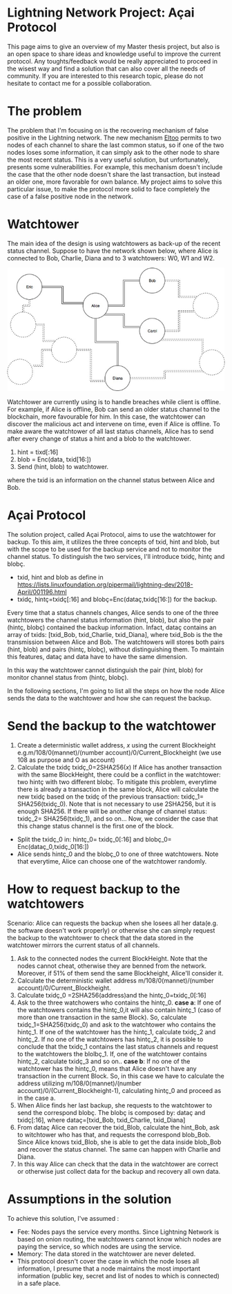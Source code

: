 # Lightning Network Project: Açai Protocol
This page aims to give an overview of my Master thesis project, but also is an open space to share ideas and knowledge useful to improve the current protocol. Any toughts/feedback would be really appreciated to proceed in the wisest way and find a solution that can also cover all the needs of community. 
If you are interested to this research topic, please do not hesitate to contact me for a possible collaboration.

# The problem
The problem that I'm focusing on is the recovering mechanism of false positive in the Lightning network. The new mechanism [Eltoo](https://blockstream.com/eltoo.pdf) permits to two nodes of each channel to share the last common status, so if one of the two nodes loses some information, it can simply ask to the other node to share the most recent status. 
This is a very useful solution, but unfortunately, presents some vulnerabilities. For example, this mechanism doesn't include the case that the other node doesn't share the last transaction, but instead an older one, more favorable for own balance. My project aims to solve this particular issue, to make the protocol more solid to face completely the case of a false positive node in the network. 

# Watchtower 
The main idea of the design is using watchtowers as back-up of the recent status channel. Suppose to have the network shown below, where Alice is connected to Bob, Charlie, Diana and to 3 watchtowers: W0, W1 and W2. 

![alt text](/Diagram.jpg)


Watchtower are currently using  is to handle breaches while client is offline. For example, if Alice is offline, Bob can send an older status channel to the blockchain, more favourable for him. In this case, the watchtower can discover the malicious act and intervene on time, even if Alice is offline. 
To make aware the watchtower of all last status channels, Alice has to send after every change of status a hint and a blob to the watchtower. 

1. hint = tixd[:16]
2. blob = Enc(data, txid[16:])
3. Send (hint, blob) to watchtower.

where the txid is an information on the channel status between Alice and Bob.

# Açai Protocol
The solution project, called Açai Protocol, aims to use the watchtower for backup. To this aim, it utilizes the three concepts of txid, hint and blob, but with the scope to be used for the backup service and not to monitor the channel status. To distinguish the two services, I'll introduce txidç, hintç and blobç. 
* txid, hint and blob as define in https://lists.linuxfoundation.org/pipermail/lightning-dev/2018-April/001196.html
* txidç, hintç=txidç[:16] and blobç=Enc(dataç,txidç[16:]) for the backup. 

Every time that a status channels changes, Alice sends to one of the three watchtowers the channel status information (hint, blob), but also the pair (hintç, blobç) contained the backup information. Infact, dataç contains an array of txids: [txid_Bob, txid_Charlie, txid_Diana], where txid_Bob is the the transmission between Alice and Bob. The watchtowers will stores both pairs (hint, blob) and pairs (hintç, blobç), without distinguishing them. To maintain this features, dataç and data have to have the same dimension.

In this way the watchtower cannot distinguish the pair (hint, blob) for monitor channel status from (hintç, blobç).

In the following sections, I'm going to list all the steps on how the node Alice sends the data to the watchtower and how she can request the backup.

# Send the backup to the watchtower
1. Create a deterministic wallet address, *x* using the current Blockheight e.g.m/108/0(mannet)/(number account)/0/Current_Blockheight (we use 108 as purpose and O as account)
2. Calculate the txidç
txidç_0=2SHA256(*x*)
If Alice has another transaction with the same BlockHeight, there could be a conflict in the watchtower: two hintç with two different blobç. To mitigate this problem, everytime there is already a transaction in the same block, Alice will calculate the new txidç based on the txidç of the previous transaction: txidç_1= SHA256(txidç_0). Note that is not necessary to use 2SHA256, but it is enough SHA256. If there will be another change of channel status: txidç_2= SHA256(txidç_1), and so on...
Now, we consider the case that this change status channel is the first one of the block. 
- Split the txidç_0 in: hintç_0= txidç_0[:16] and blobç_0= Enc(dataç_0,txidç_0[16:])
- Alice sends hintç_0 and the blobç_0 to one of three watchtowers. Note that everytime, Alice can choose one of the watchtower randomly.



# How to request backup to the watchtowers
Scenario: Alice can requests the backup when she losees all her data(e.g. the software doesn't work properly) or otherwise she can simply request the backup to the watchtower to check that the data stored in the watchtower mirrors the current status of all channels.
1.  Ask to the connected nodes the current BlockHeight. Note that the nodes cannot cheat, otherwise they are benned from the network. Moreover, if 51% of them send the same Blockheight, Alice'll consider it.
2. Calculate the deterministic wallet address m/108/0(mannet)/(number account)/0/Current_Blockheight. 
3. Calculate txidç_0 =2SHA256(address)and the hintç_0=txidç_0[:16]
4. Ask to the three watchowers who contains the hintç_0. 
  **case a**: If one of the watchtowers contains the hintç_0,it will also contain hintç_1 (caso of more than one transaction in the same Block). So, calculate txidç_1=SHA256(txidç_0) and ask to the watchtower who contains the hintç_1. If one of the watchtower has the hintç_1, calculate txidç_2 and hintç_2. If no one of the watchtowers has hintç_2, it is possible to conclude that the txidç_1 contains the last status channels and request to the watchtowers the blolbç_1. If, one of the watchtower contains  hintç_2, calculate txidç_3 and so on..
  **case b**:  If no one of the watchtower has the hintç_0,  means that Alice doesn't have any transaction in the current Block. So, in this case we have to calculate the address utilizing m/108/0(mannet)/(number account)/0/(Current_Blockheight-1), calculating hintç_0 and proceed as in the case a.
5. When Alice finds her last backup, she requests to the watchtower to send the correspond blobç. The blobç is composed by: dataç and txidç[:16], where dataç=[txid_Bob, txid_Charlie, txid_Diana]
6. From dataç Alice can recover the txid_Blob, calculate the hint_Bob, ask to witchtower who has that, and requests the correspond blob_Bob. Since Alice knows txid_Blob, she is able to get the data inside blob_Bob and recover the status channel. The same can happen with Charlie and Diana.
7. In this way Alice can check that the data in the watchtower are correct or otherwise just collect data for the backup and recovery all own data.


# Assumptions in the solution
To achieve this solution, I've assumed : 
* Fee: Nodes pays the service every months. Since Lightning Network is based on onion routing, the watchtowers cannot know which nodes are paying the service, so which nodes are using the service.
* Memory: The data stored in the watchtower are never deleted.
* This protocol doesn't cover the case in which the node loses all information, I presume that a node maintains the most important information (public key, secret and list of nodes to which is connected) in a safe place.

